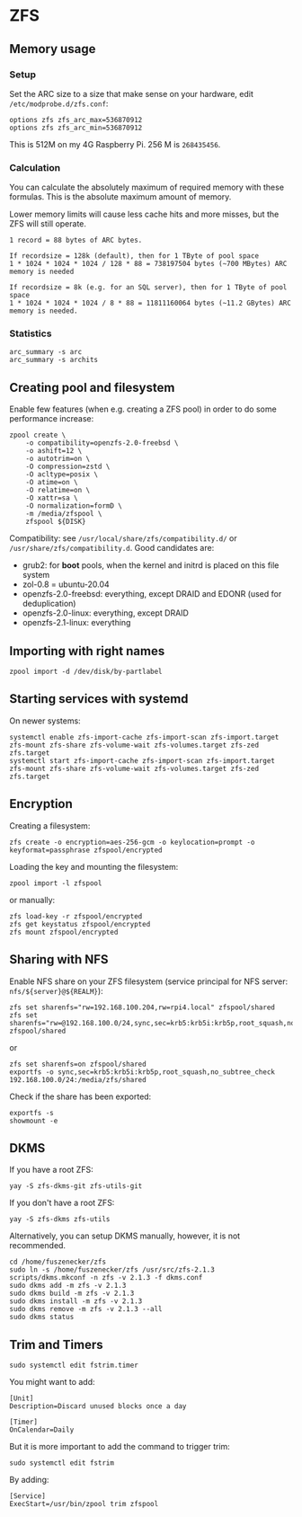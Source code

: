 # ZFS

## Memory usage

### Setup 

Set the ARC size to a size that make sense on your hardware, edit `/etc/modprobe.d/zfs.conf`:

```
options zfs zfs_arc_max=536870912
options zfs zfs_arc_min=536870912
```

This is 512M on my 4G Raspberry Pi. 256 M is `268435456`.

### Calculation

You can calculate the absolutely maximum of required memory with these formulas.
This is the absolute maximum amount of memory.

Lower memory limits will cause less cache hits and more misses, but the ZFS will still operate.

```
1 record = 88 bytes of ARC bytes.

If recordsize = 128k (default), then for 1 TByte of pool space
1 * 1024 * 1024 * 1024 / 128 * 88 = 738197504 bytes (~700 MBytes) ARC memory is needed

If recordsize = 8k (e.g. for an SQL server), then for 1 TByte of pool space
1 * 1024 * 1024 * 1024 / 8 * 88 = 11811160064 bytes (~11.2 GBytes) ARC memory is needed.
```

### Statistics

```
arc_summary -s arc
arc_summary -s archits
```

## Creating pool and filesystem

Enable few features (when e.g. creating a ZFS pool) in order to do some performance increase:

```
zpool create \
    -o compatibility=openzfs-2.0-freebsd \
    -o ashift=12 \
    -o autotrim=on \
    -O compression=zstd \
    -O acltype=posix \
    -O atime=on \
    -O relatime=on \
    -O xattr=sa \
    -O normalization=formD \
    -m /media/zfspool \
    zfspool ${DISK}
```

Compatibility: see `/usr/local/share/zfs/compatibility.d/` or `/usr/share/zfs/compatibility.d`. Good candidates are:

* grub2: for **boot** pools, when the kernel and initrd is placed on this file system
* zol-0.8 = ubuntu-20.04
* openzfs-2.0-freebsd: everything, except DRAID and EDONR (used for deduplication)
* openzfs-2.0-linux: everything, except DRAID
* openzfs-2.1-linux: everything

## Importing with right names

```
zpool import -d /dev/disk/by-partlabel
```

## Starting services with systemd

On newer systems:

```
systemctl enable zfs-import-cache zfs-import-scan zfs-import.target zfs-mount zfs-share zfs-volume-wait zfs-volumes.target zfs-zed zfs.target
systemctl start zfs-import-cache zfs-import-scan zfs-import.target zfs-mount zfs-share zfs-volume-wait zfs-volumes.target zfs-zed zfs.target
```

## Encryption

Creating a filesystem:

```
zfs create -o encryption=aes-256-gcm -o keylocation=prompt -o keyformat=passphrase zfspool/encrypted
```

Loading the key and mounting the filesystem:

```
zpool import -l zfspool
```

or manually:

```
zfs load-key -r zfspool/encrypted
zfs get keystatus zfspool/encrypted
zfs mount zfspool/encrypted
```

## Sharing with NFS

Enable NFS share on your ZFS filesystem (service principal for NFS server: `nfs/${server}@${REALM}`):

```
zfs set sharenfs="rw=192.168.100.204,rw=rpi4.local" zfspool/shared
zfs set sharenfs="rw=@192.168.100.0/24,sync,sec=krb5:krb5i:krb5p,root_squash,no_subtree_check" zfspool/shared
```

or 

```
zfs set sharenfs=on zfspool/shared
exportfs -o sync,sec=krb5:krb5i:krb5p,root_squash,no_subtree_check 192.168.100.0/24:/media/zfs/shared
```

Check if the share has been exported:

```
exportfs -s
showmount -e
```

## DKMS

If you have a root ZFS:

```
yay -S zfs-dkms-git zfs-utils-git
```

If you don't have a root ZFS:

```
yay -S zfs-dkms zfs-utils
```

Alternatively, you can setup DKMS manually, however, it is not recommended.

```
cd /home/fuszenecker/zfs
sudo ln -s /home/fuszenecker/zfs /usr/src/zfs-2.1.3
scripts/dkms.mkconf -n zfs -v 2.1.3 -f dkms.conf
sudo dkms add -m zfs -v 2.1.3
sudo dkms build -m zfs -v 2.1.3
sudo dkms install -m zfs -v 2.1.3
sudo dkms remove -m zfs -v 2.1.3 --all
sudo dkms status
```

## Trim and Timers

```
sudo systemctl edit fstrim.timer
```

You might want to add:

```
[Unit]
Description=Discard unused blocks once a day

[Timer]
OnCalendar=Daily
```

But it is more important to add the command to trigger trim:

```
sudo systemctl edit fstrim
```

By adding:

```
[Service]
ExecStart=/usr/bin/zpool trim zfspool
```
